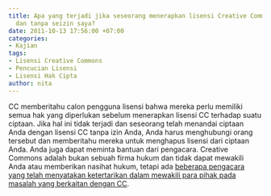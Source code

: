 ```yaml
---
title: Apa yang terjadi jika seseorang menerapkan lisensi Creative Commons tanpa sepengetahuan
  dan tanpa seizin saya?
date: 2011-10-13 17:56:00 +07:00
categories:
- Kajian
tags:
- Lisensi Creative Commons
- Pencucian Lisensi
- Lisensi Hak Cipta
author: nita
---
```


CC memberitahu calon pengguna lisensi bahwa mereka perlu memiliki semua hak yang diperlukan sebelum menerapkan lisensi CC terhadap suatu ciptaan. Jika hal ini tidak terjadi dan seseorang telah menandai ciptaan Anda dengan lisensi CC tanpa izin Anda, Anda harus menghubungi orang tersebut dan memberitahu mereka untuk menghapus lisensi dari ciptaan Anda. Anda juga dapat meminta bantuan dari pengacara. Creative Commons adalah bukan sebuah firma hukum dan tidak dapat mewakili Anda atau memberikan nasihat hukum, tetapi ada [beberapa pengacara yang telah menyatakan ketertarikan dalam mewakili para pihak pada masalah yang berkaitan dengan CC](http://wiki.creativecommons.or.id/FAQ#Dapatkah_CC_memberikan_nasihat_hukum_tentang_lisensi_atau_alat_lainnya.2C_atau_membantu_penegakan_lisensi_CC.3F).